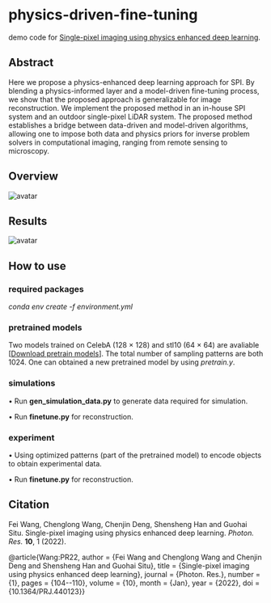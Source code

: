 # physics-driven-fine-tuning

demo code for [Single-pixel imaging using physics enhanced deep learning](https://opg.optica.org/prj/fulltext.cfm?uri=prj-10-1-104).


## Abstract
Here we propose a physics-enhanced deep learning approach for SPI. By blending a physics-informed layer and a model-driven fine-tuning process, we show that the proposed approach is generalizable for image reconstruction. We implement the proposed method in an in-house SPI system and an outdoor single-pixel LiDAR system. The proposed method establishes a bridge between data-driven and model-driven algorithms, allowing one to impose both data and physics priors for inverse problem solvers in computational imaging, ranging from remote sensing to microscopy.

## Overview
![avatar](https://pcsdata.baidu.com/thumbnail/9c71ab99em26e606ee363c2de2f1ca1b?fid=2326259770-16051585-437861194953908&rt=pr&sign=FDTAER-yUdy3dSFZ0SVxtzShv1zcMqd-n3mixc0UMQQ59hYlfpOqXmaFO9w%3D&expires=2h&chkv=0&chkbd=0&chkpc=&dp-logid=8810054304714794540&dp-callid=0&time=1665194400&bus_no=26&size=c1600_u1600&quality=100&vuk=-&ft=video "Left: Schematic diagram of the physics enhanced deep learning approach for SPI. (a) The physics-informed DNN. (b) The SPI system. (c) The model-driven fine-tuning process. Right:Experimental results: images of the badge of our institute reconstructed by (a) HSI with $\beta$ = 100% (it serves as the ground truth), (b) HSI with $\beta$ = 6.25%, (c) DCAN, (d) TVAL3, (e) fine-tuning with random initialization, (f) DGI with learned patterns, (g) physics-informed DNN, and (h) the fine-tuning process.")

## Results
![avatar](https://opg.optica.org/getImage.cfm?img=QC5mdWxsLHByai0xMC0xLTEwNC1nMDA3&article=prj-10-1-104-g007 "Experimental results for single-pixel LiDAR. (a) Schematic diagram of the single-pixel LiDAR system. (b) Satellite image of our experiment scenario. The inset in the top left is the target imaged by a telescope, whereas the one in the bottom right is one of the echoed light signals. (c) Six typical 2D depth slices of the 3D object reconstructed by DGI with the learned patterns illumination, GISC [5], and the proposed fine-tuning method. (d) 3D images of the object reconstructed by the three aforementioned methods.")

## How to use
### required packages
*conda env create -f environment.yml*

### pretrained models
Two models trained on CelebA (128 $\times$ 128) and stl10 (64 $\times$ 64) are avaliable \[[Download pretrain models](https://drive.google.com/file/d/1AKmTzAoQA1MHlzpgzy955XJD3UfruBH4/view?usp=sharing)]. The total number of sampling patterns are both 1024. One can obtained a new pretrained model by using *pretrain.y*.

### simulations
$\bullet$  Run **gen_simulation_data.py** to generate data required for simulation.

$\bullet$  Run **finetune.py** for reconstruction.

### experiment
$\bullet$  Using optimized patterns (part of the pretrained model) to encode objects to obtain experimental data.

$\bullet$  Run **finetune.py** for reconstruction.


## Citation
Fei Wang, Chenglong Wang, Chenjin Deng, Shensheng Han and Guohai Situ. Single-pixel imaging using physics enhanced deep learning. *Photon. Res.* **10**, 1 (2022).

@article{Wang:PR22,
author = {Fei Wang and Chenglong Wang and Chenjin Deng and Shensheng Han and Guohai Situ},
title = {Single-pixel imaging using physics enhanced deep learning},
journal = {Photon. Res.},
number = {1},
pages = {104--110},
volume = {10},
month = {Jan},
year = {2022},
doi = {10.1364/PRJ.440123}}


